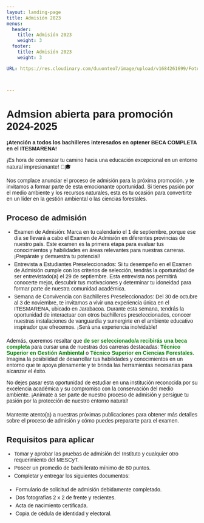 ```yaml
---
layout: landing-page
title: Admisión 2023
menus:
  header:
    title: Admisión 2023
    weight: 3
  footer:
    title: Admisión 2023
    weight: 3

URL: https://res.cloudinary.com/duuonteo7/image/upload/v1684261699/Fotos%20ITESMARENA/Convivencia/6.jpg



---
```


<html lang="es">
<head>
  <meta charset="UTF-8">
  <meta name="viewport" content="width=device-width, initial-scale=1.0">
  <title>Admsion abierta para promoción 2024-2025</title>
  <style>
    body {
      font-family: Arial, sans-serif;
      margin: 20px;
    }

    h1 {
      text-align: center;
    }

    p {
      margin-bottom: 10px;
    }

    ul {
      margin-bottom: 20px;
      padding-left: 20px;
    }

    li {
      list-style-type: disc;
      margin-bottom: 5px;
    }

    .highlight {
      font-weight: bold;
      color: green;
    }

    .contact-info {
      margin-top: 20px;
    }

    .contact-info p {
      margin-bottom: 5px;
    }
  </style>
</head>
<body>
  <h1>Admsion abierta para promoción 2024-2025</h1>
  
  <p><strong>¡Atención a todos los bachilleres interesados en optener BECA COMPLETA en el ITESMARENA!</strong></p>
  
  <p>¡Es hora de comenzar tu camino hacia una educación excepcional en un entorno natural impresionante! 🌿🎓</p>
  
  <p>Nos complace anunciar el proceso de admisión para la próxima promoción, y te invitamos a formar parte de esta emocionante oportunidad. Si tienes pasión por el medio ambiente y los recursos naturales, esta es tu ocasión para convertirte en un líder en la gestión ambiental o las ciencias forestales.</p>
  
  <h2>Proceso de admisión</h2>
  <ul>
    <li>Examen de Admisión: Marca en tu calendario el 1 de septiembre, porque ese día se llevará a cabo el Examen de Admisión en diferentes provincias de nuestro país. Este examen es la primera etapa para evaluar tus conocimientos y habilidades en áreas relevantes para nuestras carreras. ¡Prepárate y demuestra tu potencial!</li>
    <li>Entrevista a Estudiantes Preseleccionados: Si tu desempeño en el Examen de Admisión cumple con los criterios de selección, tendrás la oportunidad de ser entrevistado(a) el 29 de septiembre. Esta entrevista nos permitirá conocerte mejor, descubrir tus motivaciones y determinar tu idoneidad para formar parte de nuestra comunidad académica.</li>
    <li>Semana de Convivencia con Bachilleres Preseleccionados: Del 30 de octubre al 3 de noviembre, te invitamos a vivir una experiencia única en el ITESMARENA, ubicado en Jarabacoa. Durante esta semana, tendrás la oportunidad de interactuar con otros bachilleres preseleccionados, conocer nuestras instalaciones de vanguardia y sumergirte en el ambiente educativo inspirador que ofrecemos. ¡Será una experiencia inolvidable!</li>
  </ul>
  
  <p>Además, queremos resaltar que <span class="highlight">de ser seleccionado/a recibirás una beca completa</span> para cursar una de nuestras dos carreras destacadas: <span class="highlight">Técnico Superior en Gestión Ambiental</span> o <span class="highlight">Técnico Superior en Ciencias Forestales</span>. Imagina la posibilidad de desarrollar tus habilidades y conocimientos en un entorno que te apoya plenamente y te brinda las herramientas necesarias para alcanzar el éxito.</p>
  <p>No dejes pasar esta oportunidad de estudiar en una institución reconocida por su excelencia académica y su compromiso con la conservación del medio ambiente. ¡Anímate a ser parte de nuestro proceso de admisión y persigue tu pasión por la protección de nuestro entorno natural!</p>
  <div class="contact-info">
    <p>Mantente atento(a) a nuestras próximas publicaciones para obtener más detalles sobre el proceso de admisión y cómo puedes prepararte para el examen.</p>
</div>
  <h2>Requisitos para aplicar</h2>
  <ul>
    <li>Tomar y aprobar las pruebas de admisión del Instituto y cualquier otro requerimiento del MESCyT.</li>
    <li>Poseer un promedio de bachillerato mínimo de 80 puntos.</li>
    <li>Completar y entregar los siguientes documentos:</li>
  </ul>
  <ol>
    <li>Formulario de solicitud de admisión debidamente completado.</li>
    <li>Dos fotografías 2 x 2 de frente y recientes.</li>
    <li>Acta de nacimiento certificada.</li>
    <li>Copia de cédula de identidad y electoral.</li>
  </ol>
</body>
</html>
